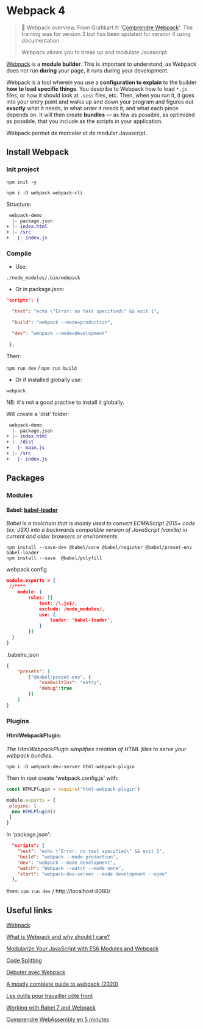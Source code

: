 



# Webpack 4

> 🔨 Webpack overview. From Grafikart.fr '[Comprendre Webpack](https://www.youtube.com/watch?v=_KXGVca8uXw&list=PLjwdMgw5TTLVzGXGxEBdjwHXCeYnBb7n8)'. The training was for version 3 but has been updated for version 4 using documentation.
>
> Webpack allows you to break up and modulate Javascript.



[Webpack](https://webpack.js.org/) is a **module builder**. This is important to understand, as Webpack does not run **during** your page, it runs during your development.

Webpack is a tool wherein you use a **configuration to explain** to the builder **how to load specific things**. You describe to Webpack how to load `*.js` files, or how it should look at `.scss` files, etc. Then, when you run it, it goes into your entry point and walks up and down your program and figures out **exactly** what it needs, in what order it needs it, and what each piece depends on. It will then create **bundles** — as few as possible, as optimized as possible, that you include as the scripts in your application.

Webpack permet de morceler et de moduler Javascript.

## Install Webpack

### Init project

`npm init -y`

`npm i -D webpack webpack-cli`

Structure:

```diff
 webpack-demo
  |- package.json
+ |- index.html
+ |- /src
+   |- index.js
```

### Compile

- Use:

`./node_modules/.bin/webpack`

- Or in package.json:

````` json
"scripts": {

  "test": "echo \"Error: no test specified\" && exit 1",

  "build": "webpack --mode=production",

  "dev": "webpack --mode=development"

 },
`````

Then:

`npm run dev` / `npm run build`

- Or if installed globally use:

`webpack`

NB: it's not a good practise to install it globally.



Will create a 'dist' folder:

```diff
 webpack-demo
  |- package.json
+ |- index.html
+ |- /dist
+   |- main.js
+ |- /src
+   |- index.js
```



## Packages

### Modules

#### Babel: [babel-loader](https://webpack.js.org/loaders/babel-loader/)

*Babel is a toolchain that is mainly used to convert ECMAScript 2015+ code (ex: JSX) into a backwards compatible version of JavaScript (vanilla) in current and older browsers or environments.*

````
npm install --save-dev @babel/core @babel/register @babel/preset-env babel-loader
npm install --save  @babel/polyfill
````

webpack.config

````json
module.exports = {
 //****
  	module: {
		rules: [{
			test: /\.js$/,
			exclude: /node_modules/,
			use: {
				loader: 'babel-loader',
			}
		}]
  }
}
````

.babelrc.json

````json
{
	"presets": [
		["@babel/preset-env", {
			"useBuiltIns": "entry",
			"debug":true
		}]
	]
}
````



### Plugins

#### HtmlWebpackPlugin:

*The HtmlWebpackPlugin simplifies creation of HTML files to serve your webpack bundles.*

`npm i -D webpack-dev-server html-webpack-plugin`

Then in root create 'webpack.config.js' with:

```` js
const HTMLPlugin = require('html-webpack-plugin')

module.exports = {
 plugins: [
  new HTMLPlugin()
 ]
}
````

In 'package.json':

````json
  "scripts": {
    "test": "echo \"Error: no test specified\" && exit 1",
    "build": "webpack --mode production",
    "dev": "webpack --mode development",
    "watch": "Webpack --watch --mode none",
    "start": "webpack-dev-server --mode development --open"
  },
````

then: `npm run dev` / http://localhost:8080/ 





## Useful links

[Webpack](https://webpack.js.org/)

[What is Webpack and why should I care?](https://medium.com/the-self-taught-programmer/what-is-webpack-and-why-should-i-care-part-1-introduction-ca4da7d0d8dc)

[Modularize Your JavaScript with ES6 Modules and Webpack](https://ericslenk.com/modularize-your-javascript-with-es6-modules-and-webpack.html)

[Code Splitting](https://webpack.js.org/guides/code-splitting/)

[Débuter avec Webpack](https://www.alsacreations.com/tuto/lire/1754-debuter-avec-webpack.html)

[A mostly complete guide to webpack (2020)](https://www.valentinog.com/blog/webpack/)

[Les outils pour travailler côté front](https://bts-sio-formation.com/javascript/developpementfront)

[Working with Babel 7 and Webpack](https://www.thebasement.be/working-with-babel-7-and-webpack/)

[Comprendre WebAssembly en 5 minutes](https://www.jesuisundev.com/comprendre-webassembly-en-5-minutes/)



